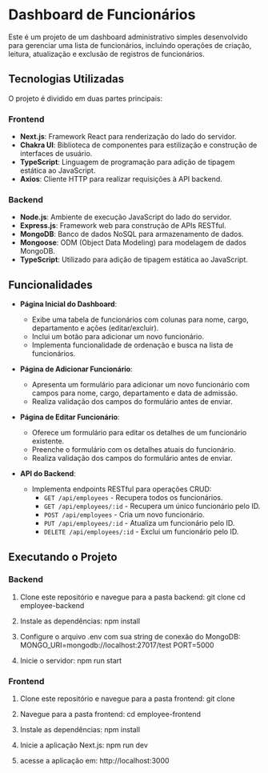 # Dashboard de Funcionários

Este é um projeto de um dashboard administrativo simples desenvolvido para gerenciar uma lista de funcionários, incluindo operações de criação, leitura, atualização e exclusão de registros de funcionários.

## Tecnologias Utilizadas

O projeto é dividido em duas partes principais:

### Frontend

- **Next.js**: Framework React para renderização do lado do servidor.
- **Chakra UI**: Biblioteca de componentes para estilização e construção de interfaces de usuário.
- **TypeScript**: Linguagem de programação para adição de tipagem estática ao JavaScript.
- **Axios**: Cliente HTTP para realizar requisições à API backend.

### Backend

- **Node.js**: Ambiente de execução JavaScript do lado do servidor.
- **Express.js**: Framework web para construção de APIs RESTful.
- **MongoDB**: Banco de dados NoSQL para armazenamento de dados.
- **Mongoose**: ODM (Object Data Modeling) para modelagem de dados MongoDB.
- **TypeScript**: Utilizado para adição de tipagem estática ao JavaScript.

## Funcionalidades

- **Página Inicial do Dashboard**:
  - Exibe uma tabela de funcionários com colunas para nome, cargo, departamento e ações (editar/excluir).
  - Inclui um botão para adicionar um novo funcionário.
  - Implementa funcionalidade de ordenação e busca na lista de funcionários.

- **Página de Adicionar Funcionário**:
  - Apresenta um formulário para adicionar um novo funcionário com campos para nome, cargo, departamento e data de admissão.
  - Realiza validação dos campos do formulário antes de enviar.

- **Página de Editar Funcionário**:
  - Oferece um formulário para editar os detalhes de um funcionário existente.
  - Preenche o formulário com os detalhes atuais do funcionário.
  - Realiza validação dos campos do formulário antes de enviar.

- **API do Backend**:
  - Implementa endpoints RESTful para operações CRUD:
    - `GET /api/employees` - Recupera todos os funcionários.
    - `GET /api/employees/:id` - Recupera um único funcionário pelo ID.
    - `POST /api/employees` - Cria um novo funcionário.
    - `PUT /api/employees/:id` - Atualiza um funcionário pelo ID.
    - `DELETE /api/employees/:id` - Exclui um funcionário pelo ID.

## Executando o Projeto

### Backend

1. Clone este repositório e navegue para a pasta backend:
   git clone <repository-url>
   cd employee-backend

2. Instale as dependências:
   npm install

3. Configure o arquivo .env com sua string de conexão do MongoDB:
    MONGO_URI=mongodb://localhost:27017/test
    PORT=5000

4. Inicie o servidor:
    npm run start

### Frontend

1. Clone este repositório e navegue para a pasta frontend:
   git clone <repository-url>

2. Navegue para a pasta frontend:
   cd employee-frontend

3. Instale as dependências:
   npm install

4. Inicie a aplicação Next.js:
    npm run dev

5. acesse a aplicação em:
    http://localhost:3000

